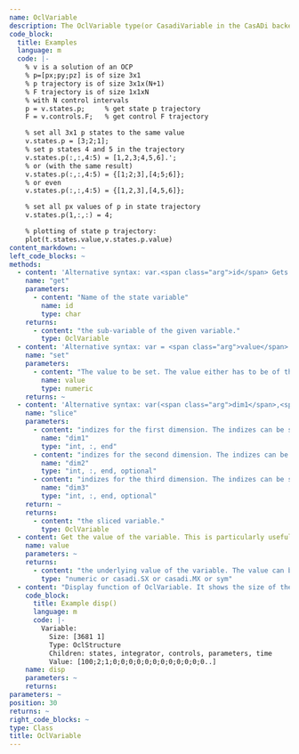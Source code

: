 ```yaml
--- 
name: OclVariable
description: The OclVariable type(or CasadiVariable in the CasADi backend) is the basic structure to retrieve, store, modify structured optimization variables. You can access subvariables by their name like the state trajectory or the control variables.
code_block:
  title: Examples
  language: m
  code: |- 
    % v is a solution of an OCP
    % p=[px;py;pz] is of size 3x1
    % p trajectory is of size 3x1x(N+1) 
    % F trajectory is of size 1x1xN
    % with N control intervals
    p = v.states.p;     % get state p trajectory
    F = v.controls.F;   % get control F trajectory

    % set all 3x1 p states to the same value
    v.states.p = [3;2;1]; 
    % set p states 4 and 5 in the trajectory
    v.states.p(:,:,4:5) = [1,2,3;4,5,6].'; 
    % or (with the same result)
    v.states.p(:,:,4:5) = {[1;2;3],[4;5;6]}; 
    % or even
    v.states.p(:,:,4:5) = {[1,2,3],[4,5,6]}; 

    % set all px values of p in state trajectory
    v.states.p(1,:,:) = 4;

    % plotting of state p trajectory:
    plot(t.states.value,v.states.p.value)
content_markdown: ~
left_code_blocks: ~
methods: 
  - content: 'Alternative syntax: var.<span class="arg">id</span> Gets a sub-variable of a variable. You can use the shorthand notation with the dot operator, e.g.: solution.states.x'
    name: "get"
    parameters: 
      - content: "Name of the state variable"
        name: id
        type: char
    returns: 
      - content: "the sub-variable of the given variable."
        type: OclVariable
  - content: 'Alternative syntax: var = <span class="arg">value</span> Sets a value to the variable.'
    name: "set"
    parameters: 
      - content: "The value to be set. The value either has to be of the same dimension as the variable or if possible it will be repeated in some dimensions to fit the variable. Scalar values will be set to all entries of the variable. You can use the shorthand notation, e.g. initialGuess.states.x = [1,2,3]"
        name: value
        type: numeric
    returns: ~
  - content: 'Alternative syntax: var(<span class="arg">dim1</span>,<span class="arg">dim2</span>,<span class="arg">dim3</span>) Gets a slice of a variable. You can slice a variable the same way as you would index a matrix in Matlab/Octave which means linear indexing is also possible.'
    name: "slice"
    parameters: 
      - content: "indizes for the first dimension. The indizes can be scalar, integer arrays, or you can use : or end."
        name: "dim1"
        type: "int, :, end"
      - content: "indizes for the second dimension. The indizes can be scalar, integer arrays, or you can use : or end."
        name: "dim2"
        type: "int, :, end, optional"
      - content: "indizes for the third dimension. The indizes can be scalar, integer arrays, or you can use : or end."
        name: "dim3"
        type: "int, :, end, optional"
    return: ~
    returns: 
      - content: "the sliced variable."
        type: OclVariable
  - content: Get the value of the variable. This is particularly useful if you want to plot the numeric values of the variable, for example for the solution. In system and OCP definition this gives you the underlying symbolic values.
    name: value
    parameters: ~
    returns: 
      - content: "the underlying value of the variable. The value can be either numeric (for initial guess and solution) or symbolic (in system/ocp definitions)."
        type: "numeric or casadi.SX or casadi.MX or sym"
  - content: "Display function of OclVariable. It shows the size of the variable, the names of the children variables, and a part of the value. The output of an OCP initial guess variable looks similar to:"
    code_block:
      title: Example disp()
      language: m
      code: |- 
        Variable:
          Size: [3681 1]
          Type: OclStructure
          Children: states, integrator, controls, parameters, time
          Value: [100;2;1;0;0;0;0;0;0;0;0;0;0;0;0..]
    name: disp
    parameters: ~
    returns: 
parameters: ~
position: 30
returns: ~
right_code_blocks: ~
type: Class
title: OclVariable
---
```

